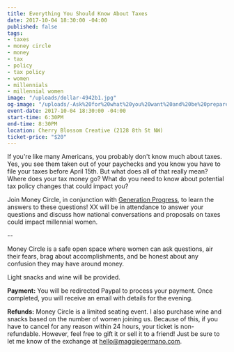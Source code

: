 ```yaml
---
title: Everything You Should Know About Taxes
date: 2017-10-04 18:30:00 -04:00
published: false
tags:
- taxes
- money circle
- money
- tax
- policy
- tax policy
- women
- millennials
- millennial women
image: "/uploads/dollar-4942b1.jpg"
og-image: "/uploads/-Ask%20for%20what%20you%20want%20and%20be%20prepared%20to%20get%20it.-%20(1)-a0f1eb.png"
event-date: 2017-10-04 18:30:00 -04:00
start-time: 6:30PM
end-time: 8:30PM
location: Cherry Blossom Creative (2128 8th St NW)
ticket-price: "$20"
---
```


If you're like many Americans, you probably don't know much about taxes. Yes, you see them taken out of your paychecks and you know you have to file your taxes before April 15th. But what does all of that really mean? Where does your tax money go? What do you need to know about potential tax policy changes that could impact you?

Join Money Circle, in conjunction with [Generation Progress](http://genprogress.org/), to learn the answers to these questions! XX will be in attendance to answer your questions and discuss how national conversations and proposals on taxes could impact millennial women.

--

Money Circle is a safe open space where women can ask questions, air their fears, brag about accomplishments, and be honest about any confusion they may have around money.

Light snacks and wine will be provided.

**Payment:** You will be redirected Paypal to process your payment. Once completed, you will receive an email with details for the evening.

**Refunds:** Money Circle is a limited seating event. I also purchase wine and snacks based on the number of women joining us. Because of this, if you have to cancel for any reason within 24 hours, your ticket is non-refundable. However, feel free to gift it or sell it to a friend! Just be sure to let me know of the exchange at [hello@maggiegermano.com](mailto:hello@maggiegermano.com).